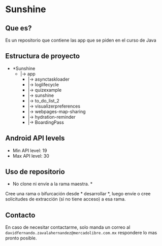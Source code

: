 # Sunshine

## Que es?
Es un repositorio que contiene las app que se piden en el curso de Java 

## Estructura de proyecto



- *Sunshine
  - |-> app  
    - |-> asynctaskloader
    - |-> loglifecycle
    - |-> quizexample
    - |-> sunshine
    - |-> to_do_list_2
    - |-> visualizerpreferences
    - |-> webpages-map-sharing
    - |-> hydration-reminder
    - |-> BoardingPass


## Android API levels

* Min API level: 19
* Max API level: 30


## Uso de repositorio
* No clone ni envíe a la rama maestra. *

Cree una rama o bifurcación desde * desarrollar *, luego envíe o cree solicitudes de extracción (si no tiene acceso) a esa rama.

## Contacto

En caso de necesitar contactarme, solo manda un correo al `davidfernando.zavalahernandez@mercadolibre.com.mx` respondere lo mas pronto posible.
